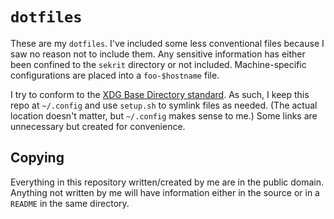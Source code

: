 # `dotfiles` #

These are my `dotfiles`. I've included some less conventional files because
I saw no reason not to include them. Any sensitive information has either been
confined to the `sekrit` directory or not included. Machine-specific
configurations are placed into a `foo-$hostname` file.

I try to conform to the [XDG Base Directory standard][xdg-spec]. As such, I keep
this repo at `~/.config` and use `setup.sh` to symlink files as needed. (The
actual location doesn't matter, but `~/.config` makes sense to me.) Some links
are unnecessary but created for convenience.

## Copying ##

Everything in this repository written/created by me are in the public domain.
Anything not written by me will have information either in the source or in
a `README` in the same directory.

[xdg-spec]: http://standards.freedesktop.org/basedir-spec/basedir-spec-latest.html
